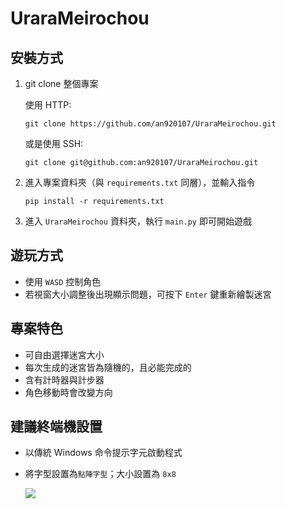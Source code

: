 # UraraMeirochou

## 安裝方式
1. git clone 整個專案

    使用 HTTP:
    ```shell
    git clone https://github.com/an920107/UraraMeirochou.git
    ```
    或是使用 SSH:
    ```shell
    git clone git@github.com:an920107/UraraMeirochou.git
    ```
2. 進入專案資料夾（與 `requirements.txt` 同層），並輸入指令
    ```shell
    pip install -r requirements.txt
    ```
3. 進入 `UraraMeirochou` 資料夾，執行 `main.py` 即可開始遊戲

## 遊玩方式
- 使用 `WASD` 控制角色
- 若視窗大小調整後出現顯示問題，可按下 `Enter` 鍵重新繪製迷宮

## 專案特色
- 可自由選擇迷宮大小
- 每次生成的迷宮皆為隨機的，且必能完成的
- 含有計時器與計步器
- 角色移動時會改變方向

## 建議終端機設置
- 以傳統 Windows 命令提示字元啟動程式
- 將字型設置為`點陣字型`；大小設置為 `8x8`

    ![](https://i.imgur.com/7DgpeSf.png)